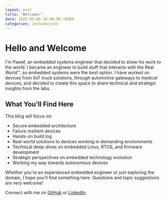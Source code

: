 ```yaml
---
layout: post
title: "Welcome!"
date: 2025-05-06 10:00:00 +0200
categories: introduction
---
```


# Hello and Welcome

I'm Paweł, an embedded systems engineer that decided to show his work to the world. I became an engineer to build stuff that interacts with the Real World™, so embedded systems were the best option. I have worked on devices from IIoT truck solutions, through automotive gateways to medical devices, and decided to create this space to share technical and strategic insights from the labs.

## What You'll Find Here

This blog will focus on:
- Secure embedded architecture
- Failure resilient devices
- Hands-on build log
- Real-world solutions to devices working in demanding environments
- Technical deep-dives on embedded Linux, RTOS, and firmware development
- Strategic perspectives on embedded technology evolution
- Working my way towards autonomous devices

Whether you're an experienced embedded engineer or just exploring the domain, I hope you'll find something here. Questions and topic suggestions are very welcome!

Connect with me on [GitHub](https://github.com/pawelbednarski) or [LinkedIn](https://linkedin.com/in/pawel-bednarski-58892277/).
